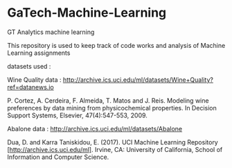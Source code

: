 # GaTech-Machine-Learning
GT Analytics machine learning

This repository is used to keep track of code works and analysis of Machine Learning assignments

datasets used :

Wine Quality data :
http://archive.ics.uci.edu/ml/datasets/Wine+Quality?ref=datanews.io

P. Cortez, A. Cerdeira, F. Almeida, T. Matos and J. Reis. 
Modeling wine preferences by data mining from physicochemical properties. In Decision Support Systems, Elsevier, 47(4):547-553, 2009.

Abalone data :
http://archive.ics.uci.edu/ml/datasets/Abalone

Dua, D. and Karra Taniskidou, E. (2017). UCI Machine Learning Repository [http://archive.ics.uci.edu/ml]. Irvine, CA: University of California, School of Information and Computer Science.
